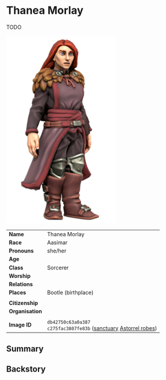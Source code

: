 # Thanea Morlay

TODO

<img src="https://raw.githubusercontent.com/jesskelsall/astarus-images/main/people/portraits/db42750c63a0a387.png" height="500" />

|||
| --- | --- |
| **Name** | Thanea Morlay | character.3
| **Race** | Aasimar |
| **Pronouns** | she/her |
| **Age** | |
| **Class** | Sorcerer |
| **Worship** | |
| **Relations** | |
| **Places** | Bootle (birthplace) |
|||
| **Citizenship** | |
| **Organisation** | |
|||
| **Image ID** | `db42750c63a0a387`<br />`c275fac3807fe83b` ([sanctuary](../organisations/astorrel/sanctuary.md) [Astorrel robes](../organisations/astorrel/uniforms/astorrel-robes.md)) |

## Summary

## Backstory
